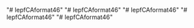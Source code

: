 "# IepfCAformat46" 
"# IepfCAformat46" 
"# IepfCAformat46" 
"# IepfCAformat46" 
"# IepfCAformat46" 

